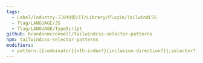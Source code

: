 ```yaml
---
tags:
  - Label/Industry-工业科学/IT/Library/Plugin/TailwindCSS
  - flag/LANGUAGE/JS
  - flag/LANGUAGE/TypeScript
github: brandonmcconnell/tailwindcss-selector-patterns
npm: tailwindcss-selector-patterns
modifiers:
  - pattern-[{combinator}{nth-index?}{inclusion-direction?}{;selector?}]
---
```

